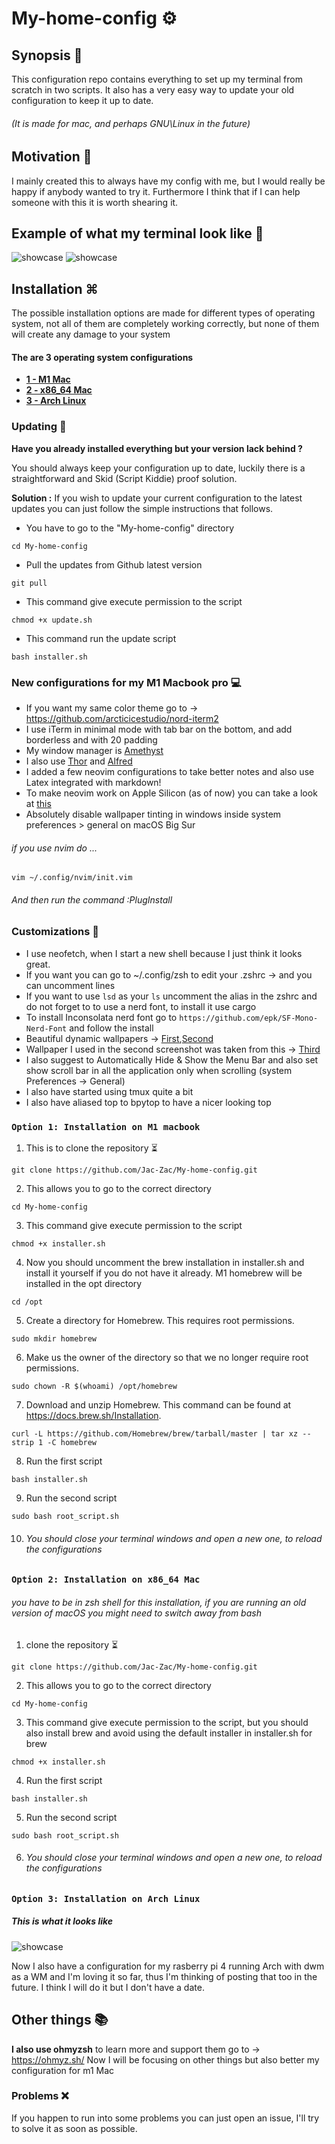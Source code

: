 # My-home-config ⚙️

## Synopsis 📄
This configuration repo contains everything to set up my terminal from scratch in two scripts. It also has a very easy way to update your old configuration to keep it up to date.
###### (It is made for mac, and perhaps GNU\Linux in the future)

## Motivation 💭
I mainly created this to always have my config with me, but I would really be happy if anybody wanted to try it. Furthermore I think that if I can help someone with this it is worth shearing it. 

## Example of what my terminal look like 🌇

![showcase](https://github.com/Jac-Zac/My-home-config/blob/master/first_desktop.jpg)
![showcase](https://github.com/Jac-Zac/My-home-config/blob/master/second_desktop.jpg)

## Installation ⌘

The possible installation options are made for different types of operating system, not all of them are completely working correctly, but none of them will create any damage to your system
#### The are 3 operating system configurations

* [**1 - M1 Mac**](#option-1-Installation-on-M1-macbook)
* [**2 - x86_64 Mac**](#option-2-Installation-on-x86_64-Mac)
* [**3 - Arch Linux**](#option-3-Installation-on-Arch-Linux)

### Updating 📅

**Have you already installed everything but your version lack behind ?**

You should always keep your configuration up to date, luckily there is a straightforward and Skid (Script Kiddie) proof solution.

**Solution :**
If you wish to update your current configuration to the latest updates you can just follow the simple instructions that follows.
- You have to go to the "My-home-config" directory
```
cd My-home-config
```
- Pull the updates from Github latest version  
```
git pull
```
- This command give execute permission to the script
```
chmod +x update.sh 
```
- This command run the update script
```
bash installer.sh 
```


### New configurations for my M1 Macbook pro 💻 

- If you want my same color theme go to -> https://github.com/arcticicestudio/nord-iterm2 
- I use iTerm in minimal mode with tab bar on the bottom, and add borderless and with 20 padding
- My window manager is [Amethyst](https://github.com/ianyh/Amethyst)
- I also use [Thor](https://apps.apple.com/us/app/thor/id1120999687?mt=12) and [Alfred](https://www.alfredapp.com)
- I added a few neovim configurations to take better notes and also use Latex integrated with markdown! 
- To make neovim work on Apple Silicon (as of now) you can take a look at [this](https://github.com/neovim/neovim/pull/12624)
- Absolutely disable wallpaper tinting in windows inside system preferences > general on macOS Big Sur 

###### if you use nvim do ... 
```
vim ~/.config/nvim/init.vim
```
###### And then run the command :PlugInstall

### Customizations 🔧

- I use neofetch, when I start a new shell because I just think it looks great. 
- If you want you can go to ~/.config/zsh to edit your .zshrc -> and you can uncomment lines 
- If you want to use ```lsd``` as your ```ls``` uncomment the alias in the zshrc and do not forget to to use a nerd font, to install it use cargo
- To install Inconsolata nerd font go to ```https://github.com/epk/SF-Mono-Nerd-Font``` and follow the install
- Beautiful dynamic wallpapers -> [First](https://dynamicwallpaper.club/wallpaper/6df38eo4nym),[Second](https://dynamicwallpaper.club/wallpaper/jculsb683ok)
- Wallpaper I used in the second screenshot was taken from this -> [Third](https://www.reddit.com/r/unixporn/comments/i901nk/bspwm_life_in_the_forest/)
- I also suggest to Automatically Hide & Show the Menu Bar and also set show scroll bar in all the application only when scrolling (system Preferences -> General)
- I also have started using tmux quite a bit
- I also have aliased top to bpytop to have a nicer looking top

### `Option 1: Installation on M1 macbook`

1. This is to clone the repository ⏳ 
```
git clone https://github.com/Jac-Zac/My-home-config.git
```
2. This allows you to go to the correct directory
```
cd My-home-config
```
3. This command give execute permission to the script
```
chmod +x installer.sh 
```
4. Now you should uncomment the brew installation in installer.sh and install it yourself if you do not have it already. M1 homebrew will be installed in the opt directory 
```
cd /opt
```
5. Create a directory for Homebrew. This requires root permissions.
```
sudo mkdir homebrew
```
6.  Make us the owner of the directory so that we no longer require root permissions.
```
sudo chown -R $(whoami) /opt/homebrew
```
7.  Download and unzip Homebrew. This command can be found at https://docs.brew.sh/Installation.
```
curl -L https://github.com/Homebrew/brew/tarball/master | tar xz --strip 1 -C homebrew
```
8. Run the first script
```
bash installer.sh 
```
9. Run the second script
```
sudo bash root_script.sh
```

10. ###### You should close your terminal windows and open a new one, to reload the configurations

### `Option 2: Installation on x86_64 Mac`

###### you have to be in zsh shell for this installation, if you are running an old version of macOS you might need to switch away from bash

1. clone the repository ⏳ 
```
git clone https://github.com/Jac-Zac/My-home-config.git
```
2. This allows you to go to the correct directory
```
cd My-home-config
```
3. This command give execute permission to the script, but you should also install brew and avoid using the default installer in installer.sh for brew 
```
chmod +x installer.sh 
```
4. Run the first script
```
bash installer.sh 
```
5. Run the second script
```
sudo bash root_script.sh
```

6. ###### You should close your terminal windows and open a new one, to reload the configurations

### `Option 3: Installation on Arch Linux`

##### This is what it looks like 

![showcase](https://github.com/Jac-Zac/My-home-config/blob/master/Arch_rice.jpg)

Now I also have a configuration for my rasberry pi 4 running Arch with dwm as a WM and I'm loving it so far, thus I'm thinking of posting that too in the future.
I think I will do it but I don't have a date.

## Other things 📚

**I also use ohmyzsh** to learn more and support them go to -> https://ohmyz.sh/
Now I will be focusing on other things but also better my configuration for m1 Mac

### Problems ❌
If you happen to run into some problems you can just open an issue, I'll try to solve it as soon as possible.
